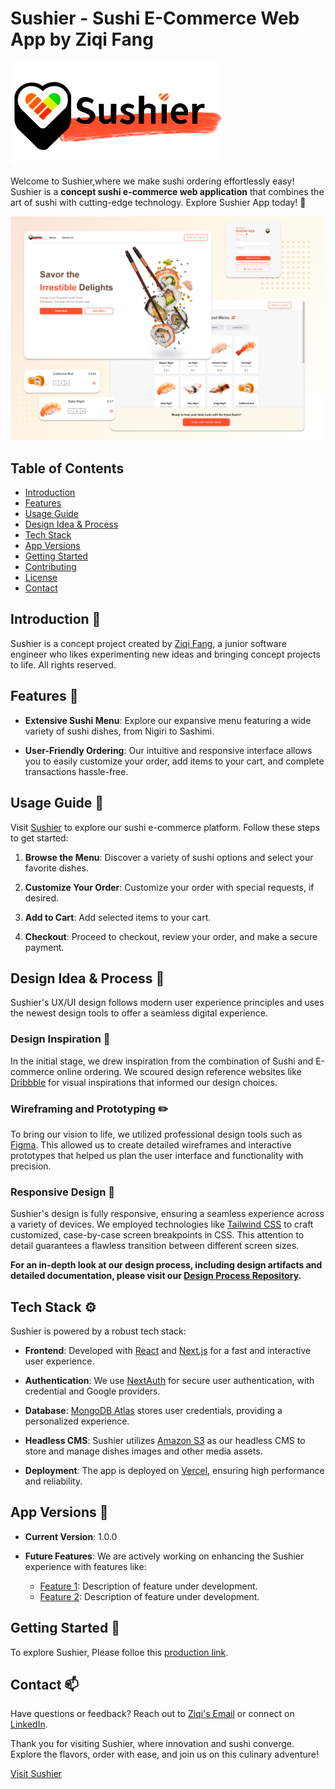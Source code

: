 # Sushier - Sushi E-Commerce Web App by Ziqi Fang

[![Sushier Logo](public/logo/Sushier-logo.png)](https://www.sushier.app/)

Welcome to Sushier,where we make sushi ordering effortlessly easy! Sushier is a **concept sushi e-commerce web application** that combines the art of sushi with cutting-edge technology. Explore Sushier App today! 🍣

![App Screenshot](public/snapshot/sushier-app-snapshot.png)

## Table of Contents

- [Introduction](#introduction)
- [Features](#features)
- [Usage Guide](#usage-guide)
- [Design Idea & Process](#design-idea--process-🎨)
- [Tech Stack](#tech-stack)
- [App Versions](#app-versions)
- [Getting Started](#getting-started)
- [Contributing](#contributing)
- [License](#license)
- [Contact](#contact)

## Introduction 🌟

Sushier is a concept project created by [Ziqi Fang](linkedin.com/in/ziqi-fang), a junior software engineer who likes experimenting new ideas and bringing concept projects to life. All rights reserved.

## Features :mega:

- **Extensive Sushi Menu**: Explore our expansive menu featuring a wide variety of sushi dishes, from Nigiri to Sashimi.

- **User-Friendly Ordering**: Our intuitive and responsive interface allows you to easily customize your order, add items to your cart, and complete transactions hassle-free.


## Usage Guide :sake:

Visit [Sushier](https://www.sushier.app/) to explore our sushi e-commerce platform. Follow these steps to get started:

1. **Browse the Menu**: Discover a variety of sushi options and select your favorite dishes.

2. **Customize Your Order**: Customize your order with special requests, if desired.

3. **Add to Cart**: Add selected items to your cart.

4. **Checkout**: Proceed to checkout, review your order, and make a secure payment.


## Design Idea & Process 🎨

Sushier's UX/UI design follows modern user experience principles and uses the newest design tools to offer a seamless digital experience.

### Design Inspiration 🌟

In the initial stage, we drew inspiration from the combination of Sushi and E-commerce online ordering. We scoured design reference websites like [Dribbble](https://dribbble.com/) for visual inspirations that informed our design choices.

### Wireframing and Prototyping ✏️

To bring our vision to life, we utilized professional design tools such as [Figma](https://www.figma.com/). This allowed us to create detailed wireframes and interactive prototypes that helped us plan the user interface and functionality with precision.

### Responsive Design 📱

Sushier's design is fully responsive, ensuring a seamless experience across a variety of devices. We employed technologies like [Tailwind CSS](https://tailwindcss.com/) to craft customized, case-by-case screen breakpoints in CSS. This attention to detail guarantees a flawless transition between different screen sizes.


**For an in-depth look at our design process, including design artifacts and detailed documentation, please visit our [Design Process Repository](link-to-design-process-repo).**


## Tech Stack ⚙️

Sushier is powered by a robust tech stack:

- **Frontend**: Developed with [React](https://reactjs.org/) and [Next.js](https://nextjs.org/) for a fast and interactive user experience.

- **Authentication**: We use [NextAuth](https://next-auth.js.org/) for secure user authentication, with credential and Google providers.

- **Database**: [MongoDB Atlas](https://www.mongodb.com/cloud/atlas) stores user credentials, providing a personalized experience.

- **Headless CMS**: Sushier utilizes [Amazon S3](https://aws.amazon.com/s3/) as our headless CMS to store and manage dishes images and other media assets.

- **Deployment**: The app is deployed on [Vercel](https://vercel.com/), ensuring high performance and reliability.

## App Versions 📃

- **Current Version**: 1.0.0

- **Future Features**: We are actively working on enhancing the Sushier experience with features like:
  - [Feature 1](link-to-feature-1): Description of feature under development.
  - [Feature 2](link-to-feature-2): Description of feature under development.

## Getting Started 🛫

To explore Sushier, Please folloe this [production link](https://www.sushier.app/).


## Contact 📫

Have questions or feedback? Reach out to [Ziqi's Email](mailto:zfang1207@gmail.com) or connect on [LinkedIn](linkedin.com/in/ziqi-fang).

Thank you for visiting Sushier, where innovation and sushi converge. Explore the flavors, order with ease, and join us on this culinary adventure!

[Visit Sushier](https://www.sushier.app/)
